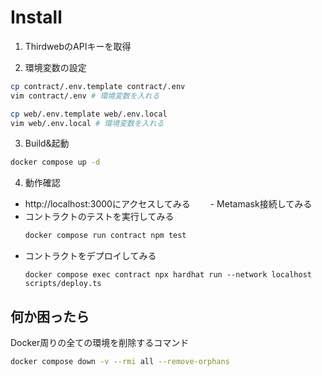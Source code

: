 # Install

1. ThirdwebのAPIキーを取得

2. 環境変数の設定

```zsh
cp contract/.env.template contract/.env
vim contract/.env # 環境変数を入れる

cp web/.env.template web/.env.local
vim web/.env.local # 環境変数を入れる
```

3. Build&起動

```zsh
docker compose up -d
```

4. 動作確認

- http://localhost:3000にアクセスしてみる
　　- Metamask接続してみる
- コントラクトのテストを実行してみる
    ```zsh
    docker compose run contract npm test
    ```
- コントラクトをデプロイしてみる
    ```
    docker compose exec contract npx hardhat run --network localhost scripts/deploy.ts
    ```

## 何か困ったら

Docker周りの全ての環境を削除するコマンド

```bash
docker compose down -v --rmi all --remove-orphans
```
